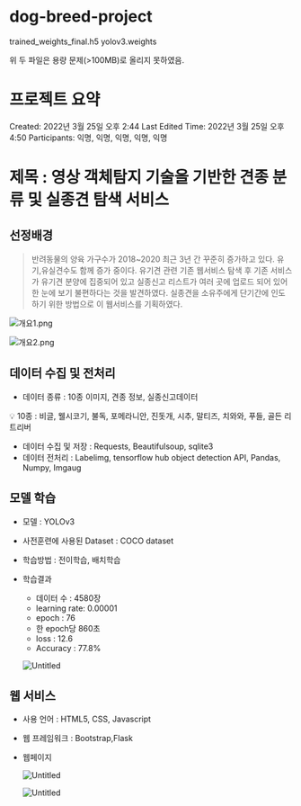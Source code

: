 # dog-breed-project

trained_weights_final.h5
yolov3.weights

위 두 파일은 용량 문제(>100MB)로 올리지 못하였음.

# 프로젝트 요약

Created: 2022년 3월 25일 오후 2:44
Last Edited Time: 2022년 3월 25일 오후 4:50
Participants: 익명, 익명, 익명, 익명, 익명

# 제목 : 영상 객체탐지 기술을 기반한 견종 분류 및 실종견 탐색 서비스

## 선정배경

> 반려동물의 양육 가구수가 2018~2020 최근 3년 간 꾸준히 증가하고 있다.  유기,유실견수도 함께 증가 중이다. 유기견 관련 기존 웹서비스 탐색 후 기존 서비스가 유기견 분양에 집중되어 있고 실종신고 리스트가 여러 곳에 업로드 되어 있어 한 눈에 보기 불편하다는 것을 발견하였다. 실종견을 소유주에게 단기간에 인도하기 위한 방법으로  이 웹서비스를 기획하였다.
> 

![개요1.png](%E1%84%91%E1%85%B3%E1%84%85%E1%85%A9%E1%84%8C%E1%85%A6%E1%86%A8%E1%84%90%E1%85%B3%20%2035087/%EA%B0%9C%EC%9A%941.png)

![개요2.png](%E1%84%91%E1%85%B3%E1%84%85%E1%85%A9%E1%84%8C%E1%85%A6%E1%86%A8%E1%84%90%E1%85%B3%20%2035087/%EA%B0%9C%EC%9A%942.png)

## 데이터 수집 및 전처리

- 데이터 종류 :  10종 이미지, 견종 정보, 실종신고데이터

<aside>
💡 10종 : 비글, 웰시코기, 불독, 포메라니안, 진돗개, 시추, 말티즈, 치와와, 푸들, 골든 리트리버

</aside>

- 데이터 수집 및 저장 : Requests, Beautifulsoup, sqlite3
- 데이터 전처리 : Labelimg, tensorflow hub object detection API, Pandas, Numpy, Imgaug

## 모델 학습

- 모델 :  YOLOv3
- 사전훈련에 사용된 Dataset : COCO dataset
- 학습방법 : 전이학습, 배치학습
- 학습결과
    - 데이터 수 : 4580장
    - learning rate: 0.00001
    - epoch : 76
    - 한 epoch당 860초
    - loss : 12.6
    - Accuracy : 77.8%
    
    ![Untitled](%E1%84%91%E1%85%B3%E1%84%85%E1%85%A9%E1%84%8C%E1%85%A6%E1%86%A8%E1%84%90%E1%85%B3%20%2035087/Untitled.png)
    

## 웹 서비스

- 사용 언어 : HTML5, CSS, Javascript
- 웹 프레임워크 : Bootstrap,Flask
- 웹페이지
    
    ![Untitled](%E1%84%91%E1%85%B3%E1%84%85%E1%85%A9%E1%84%8C%E1%85%A6%E1%86%A8%E1%84%90%E1%85%B3%20%2035087/Untitled%201.png)
    
    ![Untitled](%E1%84%91%E1%85%B3%E1%84%85%E1%85%A9%E1%84%8C%E1%85%A6%E1%86%A8%E1%84%90%E1%85%B3%20%2035087/Untitled%202.png)